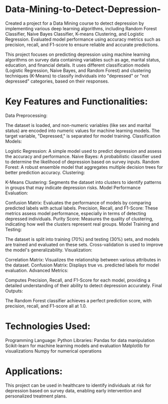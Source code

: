# Data-Mining-to-Detect-Depression-
Created a project for a Data Mining course to detect depression by implementing various deep learning algorithms, including Random Forest Classifier, Naive Bayes Classifier, K-means Clustering, and Logistic Regression. Evaluated model performance using accuracy metrics such as precision, recall, and F1-score to ensure reliable and accurate predictions.


This project focuses on predicting depression using machine learning algorithms on survey data containing variables such as age, marital status, education, and financial details. It uses different classification models (Logistic Regression, Naive Bayes, and Random Forest) and clustering techniques (K-Means) to classify individuals into "depressed" or "not depressed" categories, based on their responses.

# Key Features and Functionalities:

Data Preprocessing:

The dataset is loaded, and non-numeric variables (like sex and marital status) are encoded into numeric values for machine learning models.
The target variable, "Depressed," is separated for model training.
Classification Models:

Logistic Regression: A simple model used to predict depression and assess the accuracy and performance.
Naive Bayes: A probabilistic classifier used to determine the likelihood of depression based on survey inputs.
Random Forest: A robust ensemble model that aggregates multiple decision trees for better prediction accuracy.
Clustering:

K-Means Clustering: Segments the dataset into clusters to identify patterns in groups that may indicate depression risks.
Model Performance Evaluation:

Confusion Matrix: Evaluates the performance of models by comparing predicted labels with actual labels.
Precision, Recall, and F1-Score: These metrics assess model performance, especially in terms of detecting depressed individuals.
Purity Score: Measures the quality of clustering, indicating how well the clusters represent real groups.
Model Training and Testing:

The dataset is split into training (70%) and testing (30%) sets, and models are trained and evaluated on these sets.
Cross-validation is used to improve the model's generalizability.
Visualization:

Correlation Matrix: Visualizes the relationship between various attributes in the dataset.
Confusion Matrix: Displays true vs. predicted labels for model evaluation.
Advanced Metrics:

Computes Precision, Recall, and F1-Score for each model, providing a detailed understanding of their ability to detect depression accurately.
Final Outputs:

The Random Forest classifier achieves a perfect prediction score, with precision, recall, and F1-score all at 1.0.
# Technologies Used:

Programming Language: Python
Libraries:
Pandas for data manipulation
Scikit-learn for machine learning models and evaluation
Matplotlib for visualizations
Numpy for numerical operations
# Applications:
This project can be used in healthcare to identify individuals at risk for depression based on survey data, enabling early intervention and personalized treatment plans.

